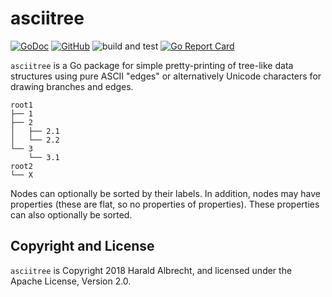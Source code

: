 # asciitree

[![GoDoc](https://godoc.org/github.com/thediveo/go-asciitree?status.svg)](http://godoc.org/github.com/thediveo/go-asciitree)
[![GitHub](https://img.shields.io/github/license/thediveo/go-asciitree)](https://img.shields.io/github/license/thediveo/go-asciitree)
![build and test](https://github.com/thediveo/go-asciitree/workflows/build%20and%20test/badge.svg?branch=master)
[![Go Report Card](https://goreportcard.com/badge/github.com/thediveo/go-asciitree)](https://goreportcard.com/report/github.com/thediveo/go-asciitree)

`asciitree` is a Go package for simple pretty-printing of tree-like
data structures using pure ASCII "edges" or alternatively Unicode characters
for drawing branches and edges.

    root1
    ├── 1
    ├── 2
    │   ├── 2.1
    │   └── 2.2
    └── 3
        └── 3.1
    root2
    └── X

Nodes can optionally be sorted by their labels. In addition, nodes may have
properties (these are flat, so no properties of properties). These properties
can also optionally be sorted.

## Copyright and License

`asciitree` is Copyright 2018 Harald Albrecht, and licensed under the Apache
License, Version 2.0.
